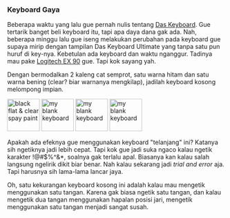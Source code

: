 ### Keyboard Gaya

Beberapa waktu yang lalu gue pernah nulis tentang [Das Keyboard](http://kriwil.com/journal/das-keyboard). Gue tertarik banget beli keyboard itu, tapi apa daya dana gak ada. Nah, beberapa minggu lalu gue iseng melakukan perubahan pada keyboard gue supaya mirip dengan tampilan Das Keyboard Ultimate yang tanpa satu pun huruf di key-nya. Kebetulan ada keyboard dan waktu nganggur. Tadinya mau pake [Logitech EX 90](http://www.logitech.com/index.cfm/keyboards/keyboard_mice_combos/devices/345&cl=IN,EN) gue. Tapi kok sayang yah.

Dengan bermodalkan 2 kaleng cat semprot, satu warna hitam dan satu warna bening (clear? biar warnanya mengkilap), jadilah keyboard kosong melompong impian.

<a href="http://www.flickr.com/photos/kriwil/3094055879/" title="black flat & clear spay paint by kriwil, on Flickr"><img src="http://farm4.static.flickr.com/3003/3094055879_e70e68c4b4_s.jpg" width="75" height="75" alt="black flat & clear spay paint" /></a> <a href="http://www.flickr.com/photos/kriwil/3094036341/" title="my blank keyboard by kriwil, on Flickr"><img src="http://farm4.static.flickr.com/3244/3094036341_f015e1db82_s.jpg" width="75" height="75" alt="my blank keyboard" /></a> <a href="http://www.flickr.com/photos/kriwil/3094037399/" title="my blank keyboard by kriwil, on Flickr"><img src="http://farm4.static.flickr.com/3232/3094037399_47c4c0c3a8_s.jpg" width="75" height="75" alt="my blank keyboard" /></a> <a href="http://www.flickr.com/photos/kriwil/3094896382/" title="my blank keyboard by kriwil, on Flickr"><img src="http://farm4.static.flickr.com/3189/3094896382_3a8d35c945_s.jpg" width="75" height="75" alt="my blank keyboard" /></a>

Apakah ada efeknya gue menggunakan keyboard "telanjang" ini? Katanya sih ngetiknya jadi lebih cepat. Tapi kok gue jadi suka ngaco kalau ngetik karakter !@#$%^&*, soalnya gak terlalu apal. Biasanya kan kalau salah langsung ngelirik dikit biar benar. Nah kalau sekarang jadi _trial and error_ aja. Tapi harusnya sih lama-lama lancar jaya.

Oh, satu kekurangan keyboard kosong ini adalah kalau mau mengetik menggunakan satu tangan. Karena gak biasa ngetik satu tangan, dan kalau mengetik dua tangan menggunakan hapalan posisi jari, mengetik menggunakan satu tangan menjadi sangat susah.


<!-- METADATA: {"time": "2008-12-09 11:13:53", "title": "Keyboard Gaya"} -->
